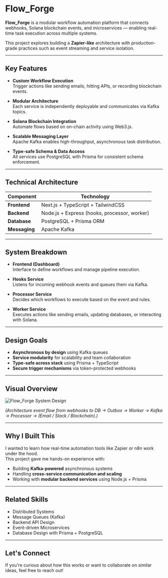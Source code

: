 # Flow_Forge

**Flow_Forge** is a modular workflow automation platform that connects webhooks, Solana blockchain events, and microservices — enabling real-time task execution across multiple systems.

This project explores building a **Zapier-like** architecture with production-grade practices such as event streaming and service isolation.

---

## Key Features

- **Custom Workflow Execution**  
  Trigger actions like sending emails, hitting APIs, or recording blockchain events.

- **Modular Architecture**  
  Each service is independently deployable and communicates via Kafka topics.

- **Solana Blockchain Integration**  
  Automate flows based on on-chain activity using Web3.js.

- **Scalable Messaging Layer**  
  Apache Kafka enables high-throughput, asynchronous task distribution.

- **Type-safe Schema & Data Access**  
  All services use PostgreSQL with Prisma for consistent schema enforcement.

---

## Technical Architecture

| Component      | Technology                                   |
| -------------- | -------------------------------------------- |
| **Frontend**   | Next.js + TypeScript + TailwindCSS           |
| **Backend**    | Node.js + Express (hooks, processor, worker) |
| **Database**   | PostgreSQL + Prisma ORM                      |
| **Messaging**  | Apache Kafka                                 |

---

## System Breakdown

- **Frontend (Dashboard)**  
  Interface to define workflows and manage pipeline execution.

- **Hooks Service**  
  Listens for incoming webhook events and queues them via Kafka.

- **Processor Service**  
  Decides which workflows to execute based on the event and rules.

- **Worker Service**  
  Executes actions like sending emails, updating databases, or interacting with Solana.


---

## Design Goals

- **Asynchronous by design** using Kafka queues
- **Service modularity** for scalability and team collaboration
- **Type-safe across stack** using Prisma + TypeScript
- **Secure trigger mechanisms** via token-protected webhooks


---

## Visual Overview

![Flow_Forge System Design](/frontend/public/flow.png)

_(Architecture event flow from webhooks to DB → Outbox → Worker → Kafka → Processor → (Email / Slack / Blockchain).)_

---

## Why I Built This

I wanted to learn how real-time automation tools like Zapier or n8n work under the hood.  
This project gave me hands-on experience with:

- Building **Kafka-powered** asynchronous systems
- Handling **cross-service communication and scaling**
- Working with **modular backend services** using Node.js + Prisma

---

## Related Skills

- Distributed Systems
- Message Queues (Kafka)
- Backend API Design
- Event-driven Microservices
- Database Design with Prisma + PostgreSQL

---

## Let's Connect

If you're curious about how this works or want to collaborate on similar ideas, feel free to reach out!
